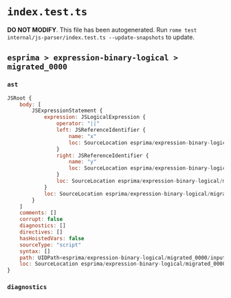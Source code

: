 # `index.test.ts`

**DO NOT MODIFY**. This file has been autogenerated. Run `rome test internal/js-parser/index.test.ts --update-snapshots` to update.

## `esprima > expression-binary-logical > migrated_0000`

### `ast`

```javascript
JSRoot {
	body: [
		JSExpressionStatement {
			expression: JSLogicalExpression {
				operator: "||"
				left: JSReferenceIdentifier {
					name: "x"
					loc: SourceLocation esprima/expression-binary-logical/migrated_0000/input.js 1:0-1:1 (x)
				}
				right: JSReferenceIdentifier {
					name: "y"
					loc: SourceLocation esprima/expression-binary-logical/migrated_0000/input.js 1:5-1:6 (y)
				}
				loc: SourceLocation esprima/expression-binary-logical/migrated_0000/input.js 1:0-1:6
			}
			loc: SourceLocation esprima/expression-binary-logical/migrated_0000/input.js 1:0-1:6
		}
	]
	comments: []
	corrupt: false
	diagnostics: []
	directives: []
	hasHoistedVars: false
	sourceType: "script"
	syntax: []
	path: UIDPath<esprima/expression-binary-logical/migrated_0000/input.js>
	loc: SourceLocation esprima/expression-binary-logical/migrated_0000/input.js 1:0-2:0
}
```

### `diagnostics`

```

```

